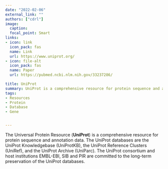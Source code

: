 ```yaml
---
date: "2022-02-06"
external_link: ""
authors: ["cdrl"]
image:
  caption: 
  focal_point: Smart
links:
- icon: link
  icon_pack: fas
  name: Link
  url: https://www.uniprot.org/
- icon: file-alt
  icon_pack: fas
  name: Paper
  url: https://pubmed.ncbi.nlm.nih.gov/33237286/

title: UniProt
summary: UniProt is a comprehensive resource for protein sequence and annotation data
tags:
- Resources
- Protein
- Database
- Gene


---
```



The Universal Protein Resource (**UniProt**) is a comprehensive resource for protein sequence and annotation data. The UniProt databases are the UniProt Knowledgebase (UniProtKB), the UniProt Reference Clusters (UniRef), and the UniProt Archive (UniParc). The UniProt consortium and host institutions EMBL-EBI, SIB and PIR are committed to the long-term preservation of the UniProt databases.





